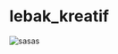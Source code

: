 ﻿# lebak_kreatif


![sasas](https://user-images.githubusercontent.com/72129588/190849811-1aeb1463-ae92-4858-8279-8e6bd1d88762.png)
